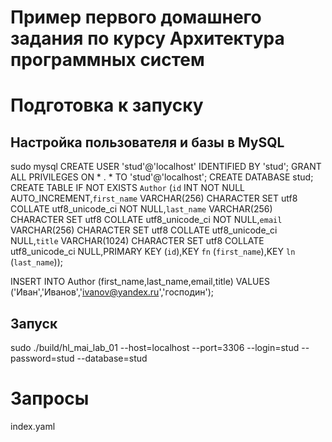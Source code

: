# Пример первого домашнего задания по курсу Архитектура программных систем

# Подготовка к запуску
## Настройка пользователя и базы в MySQL
sudo mysql
CREATE USER 'stud'@'localhost' IDENTIFIED BY 'stud';
GRANT ALL PRIVILEGES ON * . * TO 'stud'@'localhost';
CREATE DATABASE stud;
CREATE TABLE IF NOT EXISTS `Author` (`id` INT NOT NULL AUTO_INCREMENT,`first_name` VARCHAR(256) CHARACTER SET utf8 COLLATE utf8_unicode_ci NOT NULL,`last_name` VARCHAR(256) CHARACTER SET utf8 COLLATE utf8_unicode_ci NOT NULL,`email` VARCHAR(256) CHARACTER SET utf8 COLLATE utf8_unicode_ci NULL,`title` VARCHAR(1024) CHARACTER SET utf8 COLLATE utf8_unicode_ci NULL,PRIMARY KEY (`id`),KEY `fn` (`first_name`),KEY `ln` (`last_name`));

INSERT INTO Author (first_name,last_name,email,title) VALUES ('Иван','Иванов','ivanov@yandex.ru','господин');

##  Запуск
sudo ./build/hl_mai_lab_01 --host=localhost --port=3306 --login=stud --password=stud --database=stud

# Запросы
index.yaml
